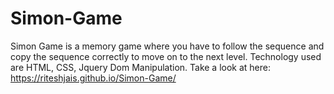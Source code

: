 # Simon-Game
Simon Game is a memory game where you have to follow the sequence and copy the sequence correctly to move on to the next level. Technology used are HTML, CSS, Jquery
Dom Manipulation. Take a look at here: https://riteshjais.github.io/Simon-Game/
